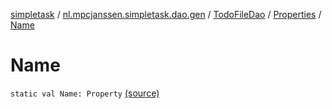 [simpletask](../../../index.md) / [nl.mpcjanssen.simpletask.dao.gen](../../index.md) / [TodoFileDao](../index.md) / [Properties](index.md) / [Name](.)

# Name

`static val Name: Property` [(source)](https://github.com/mpcjanssen/simpletask-android/blob/master/src/main/java/nl/mpcjanssen/simpletask/dao/gen/TodoFileDao.java#L27)
